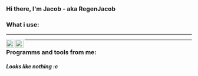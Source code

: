 ### Hi there, I'm Jacob - aka RegenJacob

### What i use:
---
[<img align="left" alt="ArtixLinux" width="22px" src="https://simpleicons.org/icons/linux.svg" />][artix]
[<img align="left" alt="NeoVim" width="22px" src="https://simpleicons.org/icons/neovim.svg" />][nvim]

---

### Programms and tools from me:
##### Looks like nothing :c

<br />
<br />

[artix]: https://artixlinux.org/
[nvim]: https://neovim.io/

